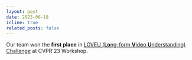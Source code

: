 ```yaml
---
layout: post
date: 2023-06-18
inline: true
related_posts: false
---
```


Our team won the **first place** in [LOVEU (**Lo**ng-form **V**id**e**o **U**nderstanding) Challenge](https://sites.google.com/view/loveucvpr23/home) at CVPR'23 Workshop.